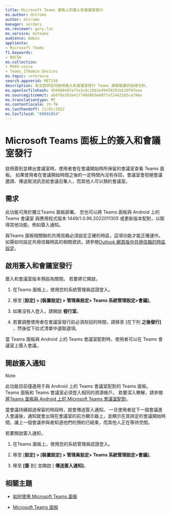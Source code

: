 ```yaml
---
title: Microsoft Teams 面板上的簽入和會議室發行
ms.author: dstrome
author: dstrome
manager: serdars
ms.reviewer: gary.lai
ms.service: msteams
audience: Admin
appliesto:
- Microsoft Teams
f1.keywords:
- NOCSH
ms.collection:
- M365-voice
- Teams_ITAdmin_Devices
ms.topic: reference
search.appverid: MET150
description: 本文提供如何啟用簽入和會議室發行 Teams 面板裝置的指導方針。
ms.openlocfilehash: d5998049faf1e3c8c25b3e49470291bb20f97eea
ms.sourcegitcommit: ab8f8e101e41774668b5e607fa72442105ca796e
ms.translationtype: MT
ms.contentlocale: zh-TW
ms.lasthandoff: 11/01/2022
ms.locfileid: "68801854"
---
```

# <a name="check-in-and-room-release-on-microsoft-teams-panels"></a>Microsoft Teams 面板上的簽入和會議室發行

啟用簽到並釋出會議室時，使用者會在會議開始時所保留的會議室查看 Teams 面板。 如果使用者在會議開始時間之後的一定時間內沒有存回，會議室會拒絕會議邀請、傳送取消訊息給會議召集人，而其他人可以預約會議室。  

## <a name="requirements"></a>需求 

此功能可用於獨立Teams 面板部署。 您也可以將 Teams 面板與 Android 上的 Teams 會議室 與應用程式版本 1449/1.0.96.2022011305 或更新版本配對，以取得其他功能，例如簽入通知。

與Teams 面板相關聯的共用信箱必須設定正確的時區，這項功能才能正確運作。 如需如何設定共用信箱時區的相關資訊，請參閱[Outlook 網頁版中共用信箱的時區設定](/exchange/troubleshoot/outlook-on-the-web-issues/shared-mailboxes-time-zone-setting)。

## <a name="enable-check-in-and-room-release"></a>啟用簽入和會議室發行 

簽入和會議室版本預設為關閉。 若要將它開啟，  

1. 在Teams 面板上，使用您的系統管理員認證登入。  

2. 移至 [**設定] > [裝置設定] > 管理員設定> Teams 系統管理設定>會議]**。

3. 如果沒有人登入，請開啟 **發行室**。

4. 若要調整使用者在會議室發行前必須存回的時間，請移至 [在下列 **之後發行]** ，然後從下拉式清單中選取選項。  

當 Teams 面板與 Android 上的 Teams 會議室配對時，使用者可以在 Teams 會議室上簽入會議。  

## <a name="turn-on-check-in-notifications"></a>開啟簽入通知

> [!NOTE]
> 此功能目前僅適用于與 Android 上的 Teams 會議室配對的 Teams 面板。 Teams 面板和 Teams 會議室必須登入相同的資源帳戶。 若要深入瞭解，請參閱[將Teams 面板與 Android 上的 Microsoft Teams 會議室配對](use-teams-panels.md#pair-a-teams-panel-with-a-microsoft-teams-room-on-android)。  

當會議持續超過保留的時段時，就會傳送簽入通知。 一旦使用者從下一個會議進入會議後，通知就會出現在會議室的前方顯示器上，並顯示在其排定的會議開始時間，讓上一個會議參與者知道他們的預約已結束，而其他人正在等待空間。  

若要開啟簽入通知，  

1. 在Teams 面板上，使用您的系統管理員認證登入。 

2. 移至 [**設定] > [裝置設定] > 管理員設定> Teams 系統管理設定>會議]**。

3. 移至 **[簽** 到] 並開啟 [ **傳送簽入通知]**。

## <a name="related-topics"></a>相關主題

- [如何使用 Microsoft Teams 面板](use-teams-panels.md)

- [Microsoft Teams 面板](teams-panels.md)
